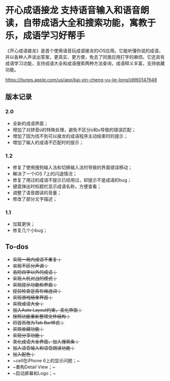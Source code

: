 # 开心成语接龙 支持语音输入和语音朗读，自带成语大全和搜索功能，寓教于乐，成语学习好帮手

《开心成语接龙》是首个使用语音玩成语接龙的iOS应用。它能听懂你说的成语，并以各种人声读出答案，更真实、更方便，免去了同类应用打字的麻烦。它还具有成语学习功能，支持成语大全和成语搜索两种方法查询，成语释义丰富，支持收藏功能。

https://itunes.apple.com/us/app/kai-xin-cheng-yu-jie-long/id960147648

## 版本记录

### 2.0

- 全新的成语界面；
- 增加了对拼音ü的特殊处理，避免不区分ü和u导致的错误匹配；
- 增加了因为找不到可以接龙的成语程序主动结束时的提示；
- 增加了输入的成语不匹配时的提示；

### 1.2

- 修复了使用搜狗输入法和切换输入法时导致的界面错误移动；
- 解决了一个iOS 7上的闪退情况；
- 修复了用过的成语不提示已经用过，却提示不是成语的bug；
- 键盘弹出时标题栏显示成语名称，方便查看；
- 调整了语音朗读的音量；
- 修改了部分文字描述；

### 1.1

- 加载更快；
- 修复几个小bug；

## To-dos

- ~~实现一局内成语不重复；~~
- ~~实现不区分声调；~~
- ~~去除四字以外的成语；~~
- ~~实现人机对战的模式；~~
- ~~实现提示功能和界面；~~
- ~~提前检查是否有候选词；~~
- ~~实现游戏结束界面；~~
- ~~实现成语大全；~~
- ~~加入Auto Layout约束，美化界面；~~
- ~~按照功能重新整理文件结构；~~
- ~~将首页改为Tab Bar样式；~~
- ~~实现收藏功能；~~
- ~~实现分享功能；~~
- ~~美化成语大全界面，加入搜索条；~~
- ~~加入语音输入和语音朗读功能；~~
- ~~加入配色；~~
- ~cell在iPhone 6上的显示问题；~
- ~重构Detail View；~
- ~启动屏幕和Logo；~